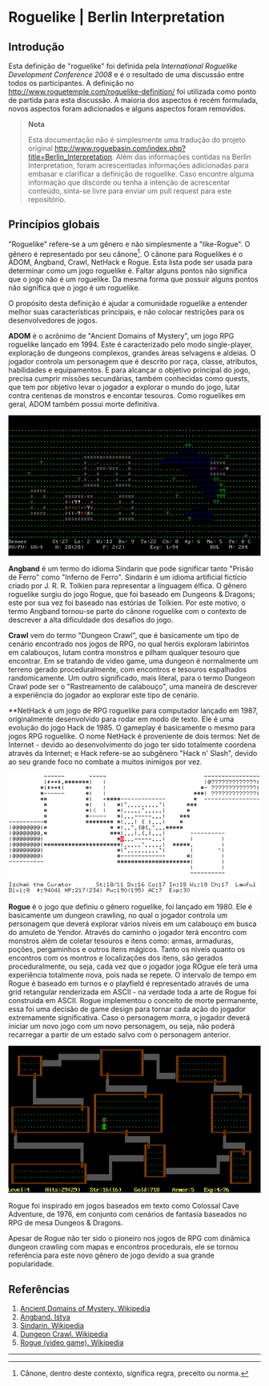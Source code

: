 # Roguelike | Berlin Interpretation

## Introdução
Esta definição de "roguelike" foi definida pela *International Roguelike Development Conference 2008*  e é o resultado de uma discussão entre todos os participantes. A definição no http://www.roguetemple.com/roguelike-definition/  foi utilizada como ponto de partida para esta discussão. A maioria dos aspectos é recém formulada, novos aspectos foram adicionados e alguns aspectos foram removidos.

> **Nota**
>
>  Esta documentação não é simplesmente uma tradução do projeto original http://www.roguebasin.com/index.php?title=Berlin_Interpretation. Além das informações contidas na Berlin Interpretation, foram acrescentadas informações adicionadas para embasar e clarificar a definição de roguelike. Caso encontre alguma informação que discorde ou tenha a intenção de acrescentar conteúdo, sinta-se livre para enviar um pull request para este repositório.

## Princípios globais
"Roguelike" refere-se  a um gênero e não simplesmente a "like-Rogue". O gênero é representado por seu cânone[^1]. O cânone para Roguelikes é o ADOM, Angband, Crawl, NetHack e Rogue. Esta lista pode ser usada para determinar como um jogo roguelike é. Faltar alguns pontos não significa que o jogo não é um roguelike. Da mesma forma que possuir alguns pontos não significa que o jogo é um roguelike.

O propósito desta definição é ajudar a comunidade roguelike a entender melhor suas características principais, e não colocar restrições para os desenvolvedores de jogos.

**ADOM** é o acrônimo de "Ancient Domains of Mystery", um jogo RPG roguelike lançado em 1994. Este é caracterizado pelo modo single-player, exploração de dungeons complexos, grandes áreas selvagens e aldeias. O jogador controla um personagem que é descrito por raça, classe, atributos, habilidades e equipamentos. E para alcançar o objetivo principal do jogo, precisa cumprir missões secundárias, também conhecidas como quests, que tem por objetivo levar o jogador a explorar o mundo do jogo, lutar contra centenas de monstros e encontar tesouros. Como roguelikes em geral, ADOM também possui morte definitiva.

![ADOM screenshot](assets/ADOM_screenshot.png)

**Angband** é um termo do idioma Sindarin que pode significar tanto "Prisão de Ferro" como "Inferno de Ferro". Sindarin é um idioma artificial fictício criado por  J. R. R. Tolkien para representar a linguagem élfica. O gênero roguelike surgiu do jogo Rogue, que foi baseado em Dungeons & Dragons;  este por sua vez foi baseado nas estórias de Tolkien. Por este motivo, o termo Angband tornou-se parte do cânone roguelike com o contexto de descrever a alta dificuldade dos desafios do jogo.

**Crawl** vem do termo "Dungeon Crawl", que é basicamente um tipo de cenário encontrado nos jogos de RPG, no qual heróis exploram labirintos em calabouços, lutam contra monstros e pilham qualquer tesouro que encontrar. Em se tratando de video game, uma dungeon é normalmente um terreno gerado proceduralmente, com encontros e tesouros espalhados randomicamente. Um outro significado, mais literal, para o termo Dungeon Crawl pode ser o "Rastreamento de calabouço", uma maneira de descrever a experiência do jogador ao explorar este tipo de cenário.

**NetHack é um jogo de RPG roguelike para computador lançado em 1987, originalmente desenvolvido para rodar em modo de texto. Ele é uma evolução do jogo Hack de 1985.  O gameplay é basicamente o mesmo para jogos RPG roguelike. O nome NetHack é proveniente de dois termos: Net de Internet - devido ao desenvolvimento do jogo ter sido totalmente coordena através da Internet; e Hack refere-se ao subgênero "Hack n' Slash", devido ao seu grande foco no combate a muitos inimigos por vez.

![Scrennshot do nível Óraculo do jogo NetHack](assets/oraculo_NetHack.gif)

**Rogue** é o jogo que definiu o gênero roguelike, foi lançado em 1980.  Ele é basicamente um dungeon crawling, no qual o jogador controla um personagem que deverá explorar vários níveis em um calabouço em busca do amuleto de Yendor. Através do caminho o jogador terá encontro com monstros além de coletar tesouros e itens como: armas, armaduras, poções, pergaminhos e outros itens mágicos. Tanto os níveis quanto os encontros com os montros e localizações dos itens, são gerados proceduralmente, ou seja, cada vez que o jogador joga ROgue ele terá uma experiência totalmente nova, pois nada se repete. O intervalo de tempo em Rogue é baseado em turnos e o playfield é representado através de uma grid retangular renderizada em ASCII - na verdade toda a arte de Rogue foi construída em ASCII. Rogue implementou o conceito de morte permanente, essa foi uma decisão de game design para tornar cada ação do jogador extremamente significativa. Caso o personagem morra, o jogador deverá iniciar um novo jogo com um novo personagem, ou seja, não poderá recarregar a partir de um estado salvo com o personagem anterior.

![screenshot Rogue em um PC IBM](assets/screenshot_Rogue_1980_IBM_color_PC.png)

Rogue foi inspirado em jogos baseados em texto como Colossal Cave Adventure, de 1976, em conjunto com cenários de fantasia baseados no RPG de mesa Dungeos & Dragons.

Apesar de Rogue não ter sido o pioneiro nos jogos de RPG com dinâmica dungeon crawling com mapas e encontros procedurais, ele se tornou referência para este novo gênero de jogo devido a sua grande popularidade.


## Referências

1. [Ancient Domains of Mystery. Wikipedia][1]
2. [Angband. Istya][2]
3. [Sindarin. Wikipedia][3]
4. [Dungeon Crawl. Wikipedia][4]
5. [Rogue (video game). Wikipedia][5]

---

[^1]: Cânone, dentro deste contexto, significa regra, preceito ou norma.



[1]:https://en.wikipedia.org/wiki/Ancient_Domains_of_Mystery
[2]:http://www.tolkienianos.pt/istya/index.php?view=105
[3]:https://pt.wikipedia.org/wiki/Sindarin
[4]:https://en.wikipedia.org/wiki/Dungeon_crawl
[5]: https://en.wikipedia.org/wiki/Rogue_(video_game)